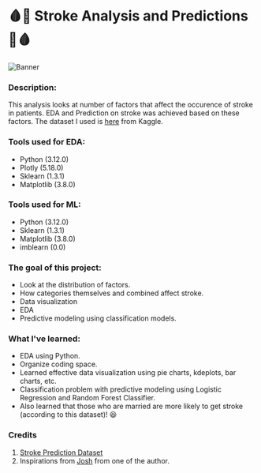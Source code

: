 # :drop_of_blood::syringe: Stroke Analysis and Predictions :syringe::drop_of_blood:

![Banner](https://github.com/yuunam97/stroke-analysis/blob/main/SA-Banner.png?raw=true)

### Description: 
This analysis looks at number of factors that affect the occurence of stroke in patients. EDA and Prediction on stroke was achieved based on these factors. The dataset I used is [here](https://www.kaggle.com/datasets/fedesoriano/stroke-prediction-dataset) from Kaggle. 

### Tools used for EDA:
- Python (3.12.0)
- Plotly (5.18.0)
- Sklearn (1.3.1)
- Matplotlib (3.8.0)

### Tools used for ML:
- Python (3.12.0)
- Sklearn (1.3.1)
- Matplotlib (3.8.0)
- imblearn (0.0)

### The goal of this project:
- Look at the distribution of factors. 
- How categories themselves and combined affect stroke. 
- Data visualization
- EDA
- Predictive modeling using classification models. 

### What I've learned:
- EDA using Python. 
- Organize coding space. 
- Learned effective data visualization using pie charts, kdeplots, bar charts, etc.
- Classification problem with predictive modeling using Logistic Regression and Random Forest Classifier. 
- Also learned that those who are married are more likely to get stroke (according to this dataset)! :satisfied:

### Credits
1. [Stroke Prediction Dataset](https://www.kaggle.com/datasets/fedesoriano/stroke-prediction-dataset)
2. Inspirations from [Josh](https://www.kaggle.com/code/joshuaswords/predicting-a-stroke-shap-lime-explainer-eli5) from one of the author. 
